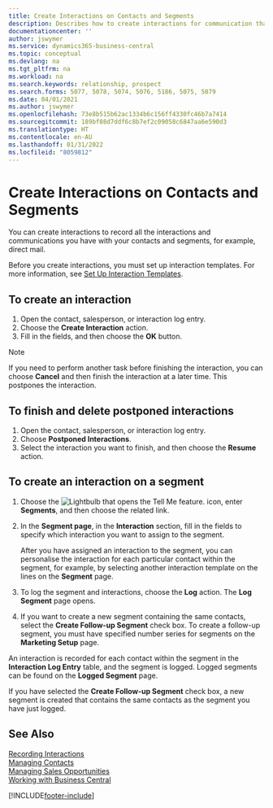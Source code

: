 ```yaml
---
title: Create Interactions on Contacts and Segments
description: Describes how to create interactions for communication that you have with your contacts and segments in Business Central, for example, direct mail.
documentationcenter: ''
author: jswymer
ms.service: dynamics365-business-central
ms.topic: conceptual
ms.devlang: na
ms.tgt_pltfrm: na
ms.workload: na
ms.search.keywords: relationship, prospect
ms.search.forms: 5077, 5078, 5074, 5076, 5186, 5075, 5079
ms.date: 04/01/2021
ms.author: jswymer
ms.openlocfilehash: 73e8b515b62ac1334b6c156ff4330fc46b7a7414
ms.sourcegitcommit: 189bf08d7ddf6c8b7ef2c09058c6847aa6e590d3
ms.translationtype: HT
ms.contentlocale: en-AU
ms.lasthandoff: 01/31/2022
ms.locfileid: "8059812"
---
```

# <a name="create-interactions-on-contacts-and-segments"></a>Create Interactions on Contacts and Segments
You can create interactions to record all the interactions and communications you have with your contacts and segments, for example, direct mail.

Before you create interactions, you must set up interaction templates. For more information, see  [Set Up Interaction Templates](marketing-interactions.md).

## <a name="to-create-an-interaction"></a>To create an interaction
1. Open the contact, salesperson, or interaction log entry.
2. Choose the **Create Interaction** action.
3. Fill in the fields, and then choose the **OK** button.

> [!NOTE]  
>   If you need to perform another task before finishing the interaction, you can choose **Cancel** and then finish the interaction at a later time. This postpones the interaction.

## <a name="to-finish-and-delete-postponed-interactions"></a>To finish and delete postponed interactions
1. Open the contact, salesperson, or interaction log entry.
2. Choose **Postponed Interactions**.
3. Select the interaction you want to finish, and then choose the **Resume** action.

## <a name="to-create-an-interaction-on-a-segment"></a>To create an interaction on a segment
1. Choose the ![Lightbulb that opens the Tell Me feature.](media/ui-search/search_small.png "Tell me what you want to do") icon, enter **Segments**, and then choose the related link.
2. In the **Segment page**, in the **Interaction** section, fill in the fields to specify which interaction you want to assign to the segment.

    After you have assigned an interaction to the segment, you can personalise the interaction for each particular contact within the segment, for example, by selecting another interaction template on the lines on the **Segment** page.  
3. To log the segment and interactions, choose the **Log** action. The **Log Segment** page opens.
4. If you want to create a new segment containing the same contacts, select the **Create Follow-up Segment** check box. To create a follow-up segment, you must have specified number series for segments on the **Marketing Setup** page.

An interaction is recorded for each contact within the segment in the **Interaction Log Entry** table, and the segment is logged. Logged segments can be found on the **Logged Segment** page.

If you have selected the **Create Follow-up Segment** check box, a new segment is created that contains the same contacts as the segment you have just logged.

## <a name="see-also"></a>See Also
[Recording Interactions](marketing-interactions.md)  
[Managing Contacts](marketing-contacts.md)  
[Managing Sales Opportunities](marketing-manage-sales-opportunities.md)  
[Working with Business Central](ui-work-product.md)


[!INCLUDE[footer-include](includes/footer-banner.md)]